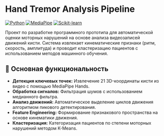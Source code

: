 # Hand Tremor Analysis Pipeline

[![Python](https://img.shields.io/badge/Python-3.8%2B-blue)](https://www.python.org/)
[![MediaPipe](https://img.shields.io/badge/MediaPipe-Hands-orange)](https://mediapipe.readthedocs.io/en/latest/solutions/hands.html)
[![Scikit-learn](https://img.shields.io/badge/Scikit--learn-Clustering-green)](https://scikit-learn.org/)

Проект по разработке программного прототипа для автоматической оценки моторных нарушений на основе анализа видеозаписей движений кисти. Система извлекает кинематические признаки (ритм, скорость, амплитуда) и проводит кластеризацию пациентов с использованием методов машинного обучения.

## 🚀 Основная функциональность

- **Детекция ключевых точек:** Извлечение 21 3D-координаты кисти из видео с помощью MediaPipe Hands.
- **Обработка сигналов:** Фильтрация шумов с использованием медианного фильтра.
- **Анализ движений:** Автоматическое выделение циклов движения алгоритмом пикового детектирования.
- **Feature Engineering:** Формирование признакового пространства на основе кинематики движения.
- **Кластеризация:** Категоризация пациентов по степени моторных нарушений методом K-Means.
